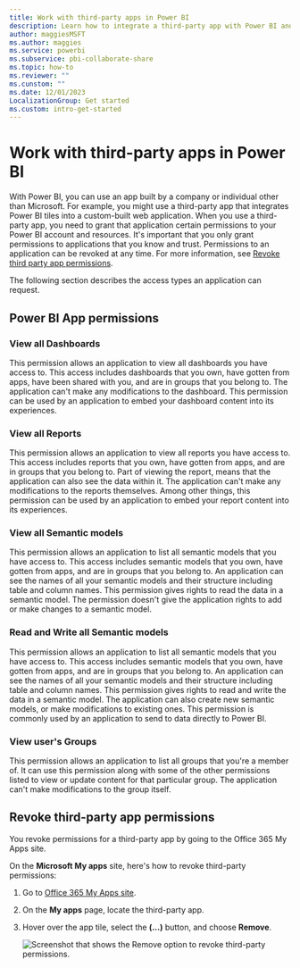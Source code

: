 ```yaml
---
title: Work with third-party apps in Power BI
description: Learn how to integrate a third-party app with Power BI and then revoke permissions to an application at any time.
author: maggiesMSFT
ms.author: maggies
ms.service: powerbi
ms.subservice: pbi-collaborate-share
ms.topic: how-to
ms.reviewer: ""
ms.cunstom: ""
ms.date: 12/01/2023
LocalizationGroup: Get started
ms.custom: intro-get-started
---
```


# Work with third-party apps in Power BI

With Power BI, you can use an app built by a company or individual other than Microsoft. For example, you might use a third-party app that integrates Power BI tiles into a custom-built web application. When you use a third-party app, you need to grant that application certain permissions to your Power BI account and resources. It's important that you only grant permissions to applications that you know and trust. Permissions to an application can be revoked at any time. For more information, see [Revoke third party app permissions](#revoke-third-party-app-permissions).

The following section describes the access types an application can request.

## Power BI App permissions

### View all Dashboards
  
This permission allows an application to view all dashboards you have access to. This access includes dashboards that you own, have gotten from apps, have been shared with you, and are in groups that you belong to. The application can't make any modifications to the dashboard. This permission can be used by an application to embed your dashboard content into its experiences.

### View all Reports
  
This permission allows an application to view all reports you have access to. This access includes reports that you own, have gotten from apps, and are in groups that you belong to. Part of viewing the report, means that the application can also see the data within it. The application can't make any modifications to the reports themselves. Among other things, this permission can be used by an application to embed your report content into its experiences.

### View all Semantic models
  
This permission allows an application to list all semantic models that you have access to. This access includes semantic models that you own, have gotten from apps, and are in groups that you belong to. An application can see the names of all your semantic models and their structure including table and column names. This permission gives rights to read the data in a semantic model. The permission doesn't give the application rights to add or make changes to a semantic model.

### Read and Write all Semantic models
  
This permission allows an application to list all semantic models that you have access to. This access includes semantic models that you own, have gotten from apps, and are in groups that you belong to. An application can see the names of all your semantic models and their structure including table and column names. This permission gives rights to read and write the data in a semantic model. The application can also create new semantic models, or make modifications to existing ones. This permission is commonly used by an application to send to data directly to Power BI.

### View user's Groups
  
This permission allows an application to list all groups that you're a member of. It can use this permission along with some of the other permissions listed to view or update content for that particular group. The application can't make modifications to the group itself.

## Revoke third-party app permissions

You revoke permissions for a third-party app by going to the Office 365 My Apps site.

On the **Microsoft My apps** site, here's how to revoke third-party permissions:

1. Go to [Office 365 My Apps site](https://www.office.com/apps?auth=2).

1. On the **My apps** page, locate the third-party app.

1. Hover over the app tile, select the **(...)** button, and choose **Remove**.

   ![Screenshot that shows the Remove option to revoke third-party permissions.](media/service-power-bi-get-started-third-party-apps/remove.png)
